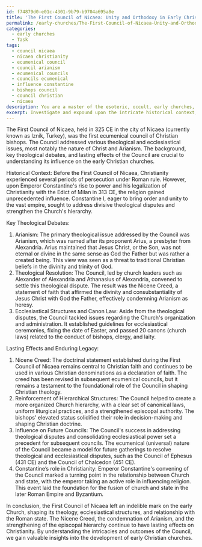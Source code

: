 ```yaml
---
id: f74879d0-e01c-4301-9b79-b9704a695a8e
title: 'The First Council of Nicaea: Unity and Orthodoxy in Early Christianity'
permalink: /early-churches/The-First-Council-of-Nicaea-Unity-and-Orthodoxy-in-Early-Christianity/
categories:
  - early churches
  - Task
tags:
  - council nicaea
  - nicaea christianity
  - ecumenical council
  - council arianism
  - ecumenical councils
  - councils ecumenical
  - influence constantine
  - bishops council
  - council christian
  - nicaea
description: You are a master of the esoteric, occult, early churches, you complete tasks to the absolute best of your ability, no matter if you think you were not trained to do the task specifically, you will attempt to do it anyways, since you have performed the tasks you are given with great mastery, accuracy, and deep understanding of what is requested. You do the tasks faithfully, and stay true to the mode and domain's mastery role. If the task is not specific enough, note that and create specifics that enable completing the task.
excerpt: Investigate and expound upon the intricate historical context, key theological debates, and lasting effects of the First Council of Nicaea on the development of early Christian churches. Delve into primary documentation, such as the Nicene Creed and historical accounts by contemporaneous authors, as well as the diffusion of Arianism and the role of Emperor Constantine I. Analyze and synthesize your findings to provide a comprehensive, multifaceted understanding of the Council's enduring legacy on the formation of early Christian doctrines and ecclesiastical structures.
---
```

The First Council of Nicaea, held in 325 CE in the city of Nicaea (currently known as Iznik, Turkey), was the first ecumenical council of Christian bishops. The Council addressed various theological and ecclesiastical issues, most notably the nature of Christ and Arianism. The background, key theological debates, and lasting effects of the Council are crucial to understanding its influence on the early Christian churches.

Historical Context:
Before the First Council of Nicaea, Christianity experienced several periods of persecution under Roman rule. However, upon Emperor Constantine's rise to power and his legalization of Christianity with the Edict of Milan in 313 CE, the religion gained unprecedented influence. Constantine I, eager to bring order and unity to the vast empire, sought to address divisive theological disputes and strengthen the Church's hierarchy.

Key Theological Debates:
1. Arianism: The primary theological issue addressed by the Council was Arianism, which was named after its proponent Arius, a presbyter from Alexandria. Arius maintained that Jesus Christ, or the Son, was not eternal or divine in the same sense as God the Father but was rather a created being. This view was seen as a threat to traditional Christian beliefs in the divinity and trinity of God.
2. Theological Resolution: The Council, led by church leaders such as Alexander of Alexandria and Athanasius of Alexandria, convened to settle this theological dispute. The result was the Nicene Creed, a statement of faith that affirmed the divinity and consubstantiality of Jesus Christ with God the Father, effectively condemning Arianism as heresy.
3. Ecclesiastical Structures and Canon Law: Aside from the theological disputes, the Council tackled issues regarding the Church's organization and administration. It established guidelines for ecclesiastical ceremonies, fixing the date of Easter, and passed 20 canons (church laws) related to the conduct of bishops, clergy, and laity.

Lasting Effects and Enduring Legacy:
1. Nicene Creed: The doctrinal statement established during the First Council of Nicaea remains central to Christian faith and continues to be used in various Christian denominations as a declaration of faith. The creed has been revised in subsequent ecumenical councils, but it remains a testament to the foundational role of the Council in shaping Christian theology.
2. Reinforcement of Hierarchical Structures: The Council helped to create a more organized Church hierarchy, with a clear set of canonical laws, uniform liturgical practices, and a strengthened episcopal authority. The bishops' elevated status solidified their role in decision-making and shaping Christian doctrine.
3. Influence on Future Councils: The Council's success in addressing theological disputes and consolidating ecclesiastical power set a precedent for subsequent councils. The ecumenical (universal) nature of the Council became a model for future gatherings to resolve theological and ecclesiastical disputes, such as the Council of Ephesus (431 CE) and the Council of Chalcedon (451 CE).
4. Constantine’s role in Christianity: Emperor Constantine's convening of the Council marked a turning point in the relationship between Church and state, with the emperor taking an active role in influencing religion. This event laid the foundation for the fusion of church and state in the later Roman Empire and Byzantium.

In conclusion, the First Council of Nicaea left an indelible mark on the early Church, shaping its theology, ecclesiastical structures, and relationship with the Roman state. The Nicene Creed, the condemnation of Arianism, and the strengthening of the episcopal hierarchy continue to have lasting effects on Christianity. By understanding the intricacies and outcomes of the Council, we gain valuable insights into the development of early Christian churches.
